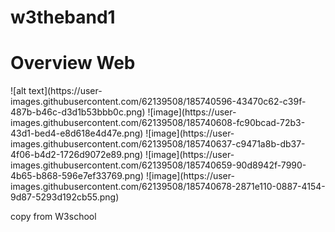 # w3theband1
<h1> Overview Web </h1>
![alt text](https://user-images.githubusercontent.com/62139508/185740596-43470c62-c39f-487b-b46c-d3d1b53bbb0c.png)
![image](https://user-images.githubusercontent.com/62139508/185740608-fc90bcad-72b3-43d1-bed4-e8d618e4d47e.png)
![image](https://user-images.githubusercontent.com/62139508/185740637-c9471a8b-db37-4f06-b4d2-1726d9072e89.png)
![image](https://user-images.githubusercontent.com/62139508/185740659-90d8942f-7990-4b65-b868-596e7ef33769.png)
![image](https://user-images.githubusercontent.com/62139508/185740678-2871e110-0887-4154-9d87-5293d192cb55.png)

copy from W3school
